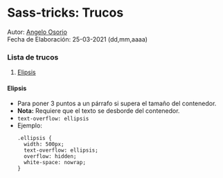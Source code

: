 # Sass-tricks: Trucos
Autor: [Angelo Osorio](https://twitter.com/Engel_PAIN) <br>
Fecha de Elaboración: 25-03-2021 (dd,mm,aaaa)

### Lista de trucos
1. [Elipsis](#Elipsis)

#### Elipsis
- Para poner 3 puntos a un párrafo si supera el tamaño del contenedor.
- **Nota:** Requiere que el texto se desborde del contenedor.
- `text-overflow: ellipsis`
- Ejemplo:
   ```
   .ellipsis {
     width: 500px;
     text-overflow: ellipsis;
     overflow: hidden;
     white-space: nowrap;
   }
   ```